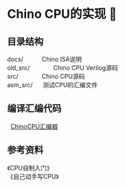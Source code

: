 # Chino CPU的实现 🌱

<!--
**ChinoCPU/chinocpu** is a ✨ _special_ ✨ repository because its `README.md` (this file) appears on your GitHub profile.

Here are some ideas to get you started:

- 🔭 I’m currently working on ...
- 🌱 I’m currently learning ...
- 👯 I’m looking to collaborate on ...
- 🤔 I’m looking for help with ...
- 💬 Ask me about ...
- 📫 How to reach me: ...
- 😄 Pronouns: ...
- ⚡ Fun fact: ...
-->

## 目录结构
docs/&nbsp;&nbsp;&nbsp;&nbsp;&nbsp;&nbsp;&nbsp;&nbsp;&nbsp;&nbsp;&nbsp;Chino&nbsp;ISA说明<br>
old_src/&nbsp;&nbsp;&nbsp;&nbsp;&nbsp;&nbsp;&nbsp;&nbsp;&nbsp;&nbsp;&nbsp;&nbsp;&nbsp;&nbsp;Chino&nbsp;CPU&nbsp;Verilog源码<br>
src/&nbsp;&nbsp;&nbsp;&nbsp;&nbsp;&nbsp;&nbsp;&nbsp;&nbsp;&nbsp;&nbsp;&nbsp;&nbsp;&nbsp;Chino&nbsp;CPU源码<br>
asm_src/&nbsp;&nbsp;&nbsp;&nbsp;&nbsp;&nbsp;测试CPU的汇编文件

## 编译汇编代码
&nbsp;&nbsp;[ChinoCPU汇编器](https://github.com/ChinoCPU/Chino_assembler)
## 参考资料
《CPU自制入门》<br>
《自己动手写CPU》<br>

